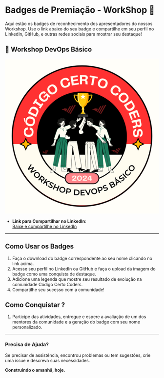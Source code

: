 # Badges de Premiação - WorkShop 🎉

Aqui estão os badges de reconhecimento dos apresentadores do nossos Workshop. Use o link abaixo do seu badge e compartilhe em seu perfil no LinkedIn, GitHub, e outras redes sociais para mostrar seu destaque!

## 🏅 Workshop DevOps Básico
![Badge](../workshop-devops.png)
- **Link para Compartilhar no LinkedIn**:  
  [Baixe e compartilhe no LinkedIn](../workshop-devops.png)

---

## Como Usar os Badges
1. Faça o download do badge correspondente ao seu nome clicando no link acima.
2. Acesse seu perfil no LinkedIn ou GitHub e faça o upload da imagem do badge como uma conquista de destaque.
3. Adicione uma legenda que mostre seu resultado de evolução na comunidade Código Certo Coders.
4. Compartilhe seu sucesso com a comunidade!

## Como Conquistar ?
1. Participe das atividades, entregue e espere a avaliação de um dos mentores da comunidade e a geração do badge com seu nome personalizado.


---

### Precisa de Ajuda?

Se precisar de assistência, encontrou problemas ou tem sugestões, crie uma issue e descreva suas necessidades.

**Construindo o amanhã, hoje.**